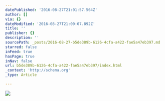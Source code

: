 ```yaml
---
datePublished: '2016-08-27T21:01:57.564Z'
author: []
via: {}
dateModified: '2016-08-27T21:00:07.892Z'
title: ''
publisher: {}
description: ''
sourcePath: _posts/2016-08-27-b5de389b-6126-4cfa-a422-fae5a47eb397.md
starred: false
inFeed: true
hasPage: true
inNav: false
url: b5de389b-6126-4cfa-a422-fae5a47eb397/index.html
_context: 'http://schema.org'
_type: Article

---
```

![](https://the-grid-user-content.s3-us-west-2.amazonaws.com/23bd001e-5967-493c-bf15-3a319e2f8601.jpg)